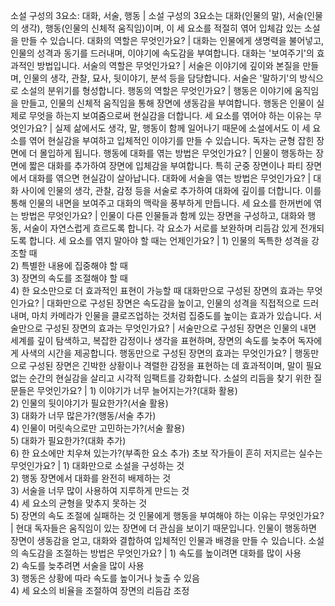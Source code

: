 소설 구성의 3요소: 대화, 서술, 행동	| 소설 구성의 3요소는 대화(인물의 말), 서술(인물의 생각), 행동(인물의 신체적 움직임)이며, 이 세 요소를 적절히 엮어 입체감 있는 소설을 만들 수 있습니다.
대화의 역할은 무엇인가요?	| 대화는 인물에게 생명력을 불어넣고, 인물의 성격과 동기를 드러내며, 이야기에 속도감을 부여합니다. 대화는 '보여주기'의 효과적인 방법입니다.
서술의 역할은 무엇인가요?	| 서술은 이야기에 깊이와 본질을 만들며, 인물의 생각, 관찰, 묘사, 뒷이야기, 분석 등을 담당합니다. 서술은 '말하기'의 방식으로 소설의 분위기를 형성합니다.
행동의 역할은 무엇인가요?	| 행동은 이야기에 움직임을 만들고, 인물의 신체적 움직임을 통해 장면에 생동감을 부여합니다. 행동은 인물이 실제로 무엇을 하는지 보여줌으로써 현실감을 더합니다.
세 요소를 엮어야 하는 이유는 무엇인가요?	| 실제 삶에서도 생각, 말, 행동이 함께 일어나기 때문에 소설에서도 이 세 요소를 엮어 현실감을 부여하고 입체적인 이야기를 만들 수 있습니다. 독자는 균형 잡힌 장면에 더 몰입하게 됩니다.
행동에 대화를 엮는 방법은 무엇인가요?	| 인물이 행동하는 장면에 짧은 대화를 추가하여 장면에 입체감을 부여합니다. 특히 군중 장면이나 파티 장면에서 대화를 엮으면 현실감이 살아납니다.
대화에 서술을 엮는 방법은 무엇인가요?	| 대화 사이에 인물의 생각, 관찰, 감정 등을 서술로 추가하여 대화에 깊이를 더합니다. 이를 통해 인물의 내면을 보여주고 대화의 맥락을 풍부하게 만듭니다.
세 요소를 한꺼번에 엮는 방법은 무엇인가요?	| 인물이 다른 인물들과 함께 있는 장면을 구성하고, 대화와 행동, 서술이 자연스럽게 흐르도록 합니다. 각 요소가 서로를 보완하며 리듬감 있게 전개되도록 합니다.
세 요소를 엮지 말아야 할 때는 언제인가요?	| 1) 인물의 독특한 성격을 강조할 때<br/>2) 특별한 내용에 집중해야 할 때<br/>3) 장면의 속도를 조절해야 할 때<br/>4) 한 요소만으로 더 효과적인 표현이 가능할 때
대화만으로 구성된 장면의 효과는 무엇인가요?	| 대화만으로 구성된 장면은 속도감을 높이고, 인물의 성격을 직접적으로 드러내며, 마치 카메라가 인물을 클로즈업하는 것처럼 집중도를 높이는 효과가 있습니다.
서술만으로 구성된 장면의 효과는 무엇인가요?	| 서술만으로 구성된 장면은 인물의 내면 세계를 깊이 탐색하고, 복잡한 감정이나 생각을 표현하며, 장면의 속도를 늦추어 독자에게 사색의 시간을 제공합니다.
행동만으로 구성된 장면의 효과는 무엇인가요?	| 행동만으로 구성된 장면은 긴박한 상황이나 격렬한 감정을 표현하는 데 효과적이며, 말이 필요 없는 순간의 현실감을 살리고 시각적 임팩트를 강화합니다.
소설의 리듬을 찾기 위한 질문들은 무엇인가요?	| 1) 이야기가 너무 늘어지는가?(대화 활용)<br/>2) 인물의 뒷이야기가 필요한가?(서술 활용)<br/>3) 대화가 너무 많은가?(행동/서술 추가)<br/>4) 인물이 머릿속으로만 고민하는가?(서술 활용)<br/>5) 대화가 필요한가?(대화 추가)<br/>6) 한 요소에만 치우쳐 있는가?(부족한 요소 추가)
초보 작가들이 흔히 저지르는 실수는 무엇인가요?	| 1) 대화만으로 소설을 구성하는 것<br/>2) 행동 장면에서 대화를 완전히 배제하는 것<br/>3) 서술을 너무 많이 사용하여 지루하게 만드는 것<br/>4) 세 요소의 균형을 맞추지 못하는 것<br/>5) 장면의 속도 조절에 실패하는 것
인물에게 행동을 부여해야 하는 이유는 무엇인가요?	| 현대 독자들은 움직임이 있는 장면에 더 관심을 보이기 때문입니다. 인물이 행동하면 장면이 생동감을 얻고, 대화와 결합하여 입체적인 인물과 배경을 만들 수 있습니다.
소설의 속도감을 조절하는 방법은 무엇인가요?	| 1) 속도를 높이려면 대화를 많이 사용<br/>2) 속도를 늦추려면 서술을 많이 사용<br/>3) 행동은 상황에 따라 속도를 높이거나 늦출 수 있음<br/>4) 세 요소의 비율을 조절하여 장면의 리듬감 조정